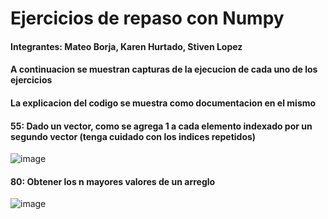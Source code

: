 # Ejercicios de repaso con Numpy

#### Integrantes: Mateo Borja, Karen Hurtado, Stiven Lopez
#### A continuacion se muestran capturas de la ejecucion de cada uno de los ejercicios
#### La explicacion del codigo se muestra como documentacion en el mismo

#### 55: Dado un vector, como se agrega 1 a cada elemento indexado por un segundo vector (tenga cuidado con los indices repetidos)
![image](https://user-images.githubusercontent.com/66144847/123864535-7e70bb80-d8f0-11eb-8ec2-ea4e94695b20.png)

#### 80: Obtener los n mayores valores de un arreglo
![image](https://user-images.githubusercontent.com/66144847/123868321-25575680-d8f5-11eb-837c-247b597d015c.png)



